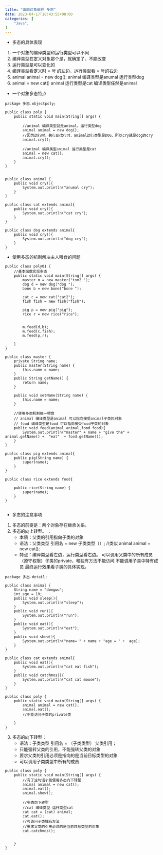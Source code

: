 ```yaml
---
title: "面向对象编程 多态"
date: 2023-04-17T18:43:55+08:00
categories: [
    "Java",
]
---
```

* 多态的具体表现
1. 一个对象的编译类型和运行类型可以不同
2. 编译类型在定义对象那个是，就确定了，不能改变
3. 运行类型是可以变化的
4. 编译类型看定义时 = 号 的左边，运行类型看 = 号的右边
5. animal animal = new dog(); animal 编译类型是anumal 运行类型dog
6. animal = new cat() animal 运行类型是cat 编译类型任然是animal
* 一个对象多态特点
```
package 多态.objectpoly;

public class poly {
    public static void main(String[] args) {

        //animal 编译类型就是animal，运行类型dog
        animal animal = new dog();
        //因为运行时，执行到改行时，animal运行类型是DOG，所以cry就是dog的cry
        animal.cry();

        //animal 编译类型animal 运行类型是cat
        animal = new cat();
        animal.cry();
    }
}


public class animal {
    public void cry(){
        System.out.println("anumal cry");
    }
}

public class cat extends animal{
    public void cry(){
        System.out.println("cat cry");
    }
}

public class dog extends animal{
    public void cry(){
        System.out.println("dog cry");
    }
}
```
* 使用多态的机制解决主人喂食的问题
```
public class poly01 {
    //基本函数实现多态
    public static void main(String[] args) {
        master m = new master("tom2 ");
        dog d = new dog("dog ");
        bone b = new bone("bone ");

        cat c = new cat("cat2");
        fish fish = new fish("fish");

        pig p = new pig("pig");
        rice r = new rice("rice");


        m.feed(d,b);
        m.feed(c,fish);
        m.feed(p,r);

    }
}

public class master {
    private String name;
    public master(String name) {
        this.name = name;
    }
    public String getName() {
        return name;
    }

    public void setName(String name) {
        this.name = name;
    }

    //使用多态机制统一喂食
    // animal 编译类型是animal 可以指向接受animal子类的对象
    // food 编译类型是food 可以指向接受food子类的对象
    public void feed(animal animal,food food){
        System.out.println("master" + name + "give the" + animal.getName() +  "eat"  + food.getName());
    }
}

public class pig extends animal{
    public pig(String name) {
        super(name);
    }
}

public class rice extends food{

    public rice(String name) {
        super(name);
    }
}


```

* 多态的注意事项
1. 多态的前提是：两个对象存在继承关系。
2. 多态的向上转型。 ：
    - 本质：父类的引用指向子类的对象
    - 语法：父类类型 引用名 = new 子类类型（）; //类似  animal animal = new cat();
    - 特点：编译类型看左边，运行类型看右边。
    可以调用父类中的所有成员（遵守权限）子类的private，和独有方法不能访问 
    不能调用子类中特有成员
    最终运行效果看子类的具体实现。
```
package 多态.detail;

public class animal {
    String name = "dongwu";
    int age = 10;
    public void sleep(){
        System.out.println("sleep");
    }
    public void run(){
        System.out.println("run");
    }
    public void eat(){
        System.out.println("eat");
    }
    public void show(){
        System.out.println("name= " + name + "age = " +  age);
    }
}

public class cat extends animal{
    public void eat(){
        System.out.println("cat eat fish");
    }
    public void catchmos(){
        System.out.println("cat cat mouse");
    }
}

public class poly {
    public static void main(String[] args) {
        animal animal = new cat();
        animal.eat();
        //不能访问子类的private类
        
    }
}
```
3. 多态的向下转型：
    - 语法：子类类型 引用名 = （子类类型） 父类引用；
    - 只能强转父类的引用，不能强转父类的对象
    - 要求父类的引用必须是指向的是当前目标类型的对象
    - 可以调用子类类型中所有的成员
```
public class poly {
    public static void main(String[] args) {
        //有了这句话才能使用多态向下转型
        animal animal = new cat();
        animal.eat();
        animal.show();

        //多态向下转型
        //cat 编译类型 运行类型cat
        cat cat = (cat) animal;
        cat.eat();
        //可访问子类独有方法
        //要求父类的引用必须的是当前目标类型的对象
        cat.catchmos();


    }
}
```
